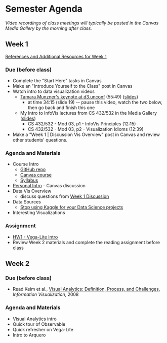 # Semester Agenda

*Video recordings of class meetings will typically be posted in the Canvas Media Gallery by the morning after class.*

## Week 1

[References and Additional Resources for Week 1](resources.md#week-1)

### Due (before class)

* Complete the "Start Here" tasks in Canvas
* Make an "Introduce Yourself to the Class" post in Canvas
* Watch intro to data visualization videos
  * [Tamara Munzner's keynote at d3.unconf](https://www.youtube.com/watch?v=jVC6SQS23ak) (55:49) ([slides](https://www.cs.ubc.ca/~tmm/talks/minicourse14/vad15d3unconf.pdf))
    * at time 34:15 (slide 19) -- pause this video, watch the two below, then go back and finish this one
  * My Intro to InfoVis lectures from CS 432/532 in the Media Gallery ([slides](https://docs.google.com/presentation/d/1dnKwKgOAWQ37QzHXxbbIZ-J4R8KYFO4Ss12VFkit-wA/preview?rm=minimal))
    * CS 432/532 - Mod 03, p1 - InfoVis Principles (12:15)
    * CS 432/532 - Mod 03, p2 - Visualization Idioms (12:39)
* Make a "Week 1 | Discussion Vis Overview" post in Canvas and review other students' questions.

### Agenda and Materials

* Course Intro
  * [GitHub repo](README.md)
  * [Canvas course](https://canvas.odu.edu/courses/132393)
  * [Syllabus](syllabus.md)
* [Personal Intro](https://canvas.odu.edu/courses/132393/discussion_topics/473801) - Canvas discussion
* Data Vis Overview
  * discuss questions from [Week 1 Discussion](https://canvas.odu.edu/courses/132393/discussion_topics/473799)
* Data Sources
  * [Stop using Kaggle for your Data Science projects](https://faun.dev/c/stories/edwarda_johnson/stop-using-kaggle-for-your-data-science-projects/)
* Interesting Visualizations

### Assignment

* [HW1 - Vega-Lite Intro](HW1-VegaLite.md)
* Review Week 2 materials and complete the reading assignment before class

## Week 2

### Due (before class)

* Read Keim et al., [Visual Analytics: Definition, Process, and Challenges](https://d-nb.info/1098134664/34), *Information Visualization*, 2008

### Agenda and Materials

* Visual Analytics intro
* Quick tour of Observable
* Quick refresher on Vega-Lite
* Intro to Arquero
